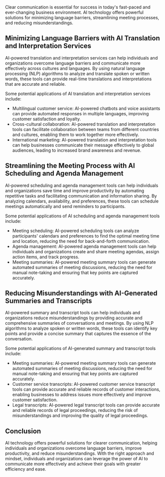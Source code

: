 
Clear communication is essential for success in today's fast-paced and ever-changing business environment. AI technology offers powerful solutions for minimizing language barriers, streamlining meeting processes, and reducing misunderstandings.

Minimizing Language Barriers with AI Translation and Interpretation Services
----------------------------------------------------------------------------

AI-powered translation and interpretation services can help individuals and organizations overcome language barriers and communicate more effectively across cultures and languages. By using natural language processing (NLP) algorithms to analyze and translate spoken or written words, these tools can provide real-time translations and interpretations that are accurate and reliable.

Some potential applications of AI translation and interpretation services include:

* Multilingual customer service: AI-powered chatbots and voice assistants can provide automated responses in multiple languages, improving customer satisfaction and loyalty.
* Cross-cultural collaboration: AI-powered translation and interpretation tools can facilitate collaboration between teams from different countries and cultures, enabling them to work together more effectively.
* International marketing: AI-powered translation and interpretation tools can help businesses communicate their message effectively to global audiences, leading to increased brand awareness and revenue.

Streamlining the Meeting Process with AI Scheduling and Agenda Management
-------------------------------------------------------------------------

AI-powered scheduling and agenda management tools can help individuals and organizations save time and improve productivity by automating repetitive tasks and facilitating communication and information sharing. By analyzing calendars, availability, and preferences, these tools can schedule meetings automatically and send reminders to participants.

Some potential applications of AI scheduling and agenda management tools include:

* Meeting scheduling: AI-powered scheduling tools can analyze participants' calendars and preferences to find the optimal meeting time and location, reducing the need for back-and-forth communication.
* Agenda management: AI-powered agenda management tools can help individuals and organizations create and share meeting agendas, assign action items, and track progress.
* Meeting summaries: AI-powered meeting summary tools can generate automated summaries of meeting discussions, reducing the need for manual note-taking and ensuring that key points are captured accurately.

Reducing Misunderstandings with AI-Generated Summaries and Transcripts
----------------------------------------------------------------------

AI-powered summary and transcript tools can help individuals and organizations reduce misunderstandings by providing accurate and comprehensive summaries of conversations and meetings. By using NLP algorithms to analyze spoken or written words, these tools can identify key points and provide a concise summary that captures the essence of the conversation.

Some potential applications of AI-generated summary and transcript tools include:

* Meeting summaries: AI-powered meeting summary tools can generate automated summaries of meeting discussions, reducing the need for manual note-taking and ensuring that key points are captured accurately.
* Customer service transcripts: AI-powered customer service transcript tools can provide accurate and reliable records of customer interactions, enabling businesses to address issues more effectively and improve customer satisfaction.
* Legal transcripts: AI-powered legal transcript tools can provide accurate and reliable records of legal proceedings, reducing the risk of misunderstandings and improving the quality of legal proceedings.

Conclusion
----------

AI technology offers powerful solutions for clearer communication, helping individuals and organizations overcome language barriers, improve productivity, and reduce misunderstandings. With the right approach and mindset, individuals and organizations can leverage the power of AI to communicate more effectively and achieve their goals with greater efficiency and ease.
